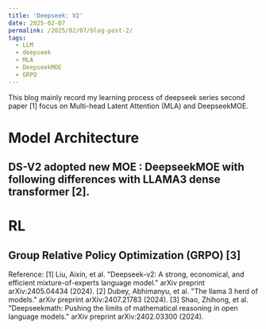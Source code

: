 ```yaml
---
title: 'Deepseek: V2'
date: 2025-02-07
permalink: /2025/02/07/blog-post-2/
tags:
  - LLM
  - deepseek
  - MLA
  - DeepseekMOE
  - GRPO
---
```


This blog mainly record my learning process of deepseek series second paper [1] focus on Multi-head Latent Attention (MLA) and DeepseekMOE. 
# Model Architecture 
## DS-V2 adopted new MOE : DeepseekMOE with following differences with LLAMA3 dense transformer [2]. 


# RL
## Group Relative Policy Optimization (GRPO) [3]















Reference:
[1] Liu, Aixin, et al. "Deepseek-v2: A strong, economical, and efficient mixture-of-experts language model." arXiv preprint arXiv:2405.04434 (2024).
[2] Dubey, Abhimanyu, et al. "The llama 3 herd of models." arXiv preprint arXiv:2407.21783 (2024).
[3] Shao, Zhihong, et al. "Deepseekmath: Pushing the limits of mathematical reasoning in open language models." arXiv preprint arXiv:2402.03300 (2024).
